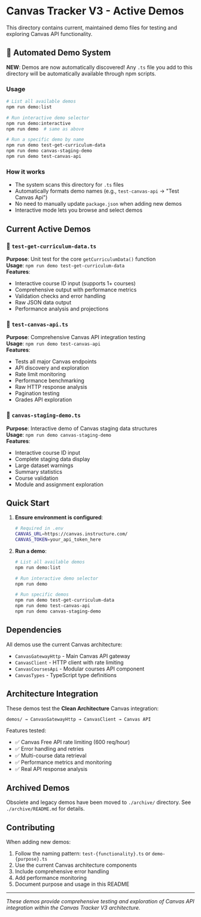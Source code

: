 # Canvas Tracker V3 - Active Demos

This directory contains current, maintained demo files for testing and exploring Canvas API functionality.

## 🚀 Automated Demo System

**NEW**: Demos are now automatically discovered! Any `.ts` file you add to this directory will be automatically available through npm scripts.

### Usage
```bash
# List all available demos
npm run demo:list

# Run interactive demo selector
npm run demo:interactive
npm run demo  # same as above

# Run a specific demo by name
npm run demo test-get-curriculum-data
npm run demo canvas-staging-demo
npm run demo test-canvas-api
```

### How it works
- The system scans this directory for `.ts` files
- Automatically formats demo names (e.g., `test-canvas-api` → "Test Canvas Api")
- No need to manually update `package.json` when adding new demos
- Interactive mode lets you browse and select demos

## Current Active Demos

### 🎯 **`test-get-curriculum-data.ts`**
**Purpose**: Unit test for the core `getCurriculumData()` function  
**Usage**: `npm run demo test-get-curriculum-data`  
**Features**:
- Interactive course ID input (supports 1+ courses)
- Comprehensive output with performance metrics
- Validation checks and error handling
- Raw JSON data output
- Performance analysis and projections

### 🧪 **`test-canvas-api.ts`**  
**Purpose**: Comprehensive Canvas API integration testing  
**Usage**: `npm run demo test-canvas-api`  
**Features**:
- Tests all major Canvas endpoints
- API discovery and exploration
- Rate limit monitoring
- Performance benchmarking
- Raw HTTP response analysis
- Pagination testing
- Grades API exploration

### 🎪 **`canvas-staging-demo.ts`**
**Purpose**: Interactive demo of Canvas staging data structures  
**Usage**: `npm run demo canvas-staging-demo`  
**Features**:
- Interactive course ID input
- Complete staging data display
- Large dataset warnings
- Summary statistics
- Course validation
- Module and assignment exploration

## Quick Start

1. **Ensure environment is configured**:
   ```bash
   # Required in .env
   CANVAS_URL=https://canvas.instructure.com/
   CANVAS_TOKEN=your_api_token_here
   ```

2. **Run a demo**:
   ```bash
   # List all available demos
   npm run demo:list
   
   # Run interactive demo selector
   npm run demo
   
   # Run specific demos
   npm run demo test-get-curriculum-data
   npm run demo test-canvas-api
   npm run demo canvas-staging-demo
   ```

## Dependencies

All demos use the current Canvas architecture:
- `CanvasGatewayHttp` - Main Canvas API gateway
- `CanvasClient` - HTTP client with rate limiting
- `CanvasCoursesApi` - Modular courses API component
- `CanvasTypes` - TypeScript type definitions

## Architecture Integration

These demos test the **Clean Architecture** Canvas integration:
```
demos/ → CanvasGatewayHttp → CanvasClient → Canvas API
```

Features tested:
- ✅ Canvas Free API rate limiting (600 req/hour)
- ✅ Error handling and retries
- ✅ Multi-course data retrieval
- ✅ Performance metrics and monitoring
- ✅ Real API response analysis

## Archived Demos

Obsolete and legacy demos have been moved to `./archive/` directory. See `./archive/README.md` for details.

## Contributing

When adding new demos:
1. Follow the naming pattern: `test-{functionality}.ts` or `demo-{purpose}.ts`
2. Use the current Canvas architecture components
3. Include comprehensive error handling
4. Add performance monitoring
5. Document purpose and usage in this README

---

*These demos provide comprehensive testing and exploration of Canvas API integration within the Canvas Tracker V3 architecture.*